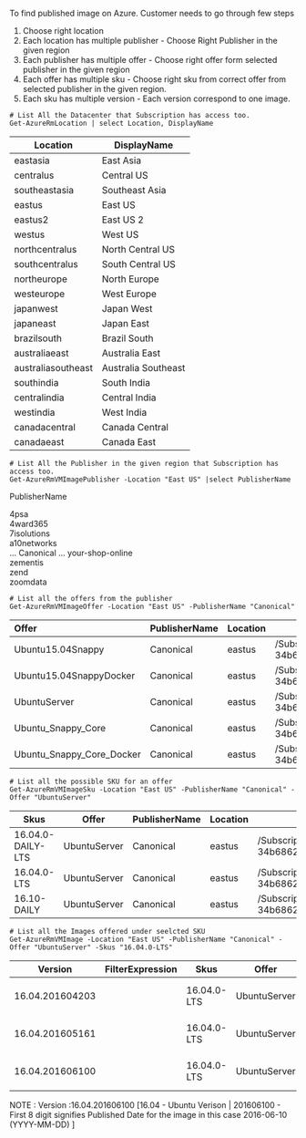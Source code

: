 
To find published image on Azure. Customer needs to go through few steps

1. Choose right location
2. Each location has multiple publisher - Choose Right Publisher in the given region
3. Each publisher has multiple offer - Choose right offer form selected publisher in the given region
4. Each offer has multiple sku  - Choose right sku from correct offer from  selected publisher in the given region.
5. Each sku has multiple version  - Each version correspond to one image.


```
# List All the Datacenter that Subscription has access too.
Get-AzureRmLocation | select Location, DisplayName

```

|Location    |       DisplayName   |     
|--------     |      -----------  |      
|eastasia        |   East Asia    |      
|centralus        |  Central US   |      
|southeastasia  |    Southeast Asia   |  
|eastus            | East US       |     
|eastus2            |East US 2      |    
|westus           |  West US         |   
|northcentralus   |  North Central US |  
|southcentralus   |  South Central US  |
|northeurope      |  North Europe       |
|westeurope       |  West Europe        |
|japanwest        |  Japan West         |
|japaneast        |  Japan East         |
|brazilsouth      |  Brazil South       |
|australiaeast    |  Australia East     |
|australiasoutheast| Australia Southeast|
|southindia        | South India        |
|centralindia      | Central India      |
|westindia         | West India         |
|canadacentral     | Canada Central     |
|canadaeast        | Canada East        |



```
# List All the Publisher in the given region that Subscription has access too.
Get-AzureRmVMImagePublisher -Location "East US" |select PublisherName
```

PublisherName                                       

4psa                                                
4ward365                                            
7isolutions                                         
a10networks   
...
Canonical
...
your-shop-online                                    
zementis                                            
zend                                                
zoomdata  


```
# List all the offers from the publisher
Get-AzureRmVMImageOffer -Location "East US" -PublisherName "Canonical"
```


|Offer  |                   PublisherName |Location|  Id  |                                                                                                     
| :------------- | ------------- | ------------- | ------------- |
|Ubuntu15.04Snappy     |    Canonical  |   eastus |  /Subscriptions/6b6a59a6-e367-4913-bea7-34b6862095bf/Providers/Microsoft.Compute/Locations/eastus/Publi...|
|Ubuntu15.04SnappyDocker |  Canonical |    eastus |  /Subscriptions/6b6a59a6-e367-4913-bea7-34b6862095bf/Providers/Microsoft.Compute/Locations/eastus/Publi...|
|UbuntuServer          |    Canonical  |   eastus |  /Subscriptions/6b6a59a6-e367-4913-bea7-34b6862095bf/Providers/Microsoft.Compute/Locations/eastus/Publi...|
|Ubuntu_Snappy_Core     |   Canonical  |   eastus |  /Subscriptions/6b6a59a6-e367-4913-bea7-34b6862095bf/Providers/Microsoft.Compute/Locations/eastus/Publi...|
|Ubuntu_Snappy_Core_Docker |Canonical   |  eastus |  /Subscriptions/6b6a59a6-e367-4913-bea7-34b6862095bf/Providers/Microsoft.Compute/Locations/eastus/Publi...|

```
# List all the possible SKU for an offer
Get-AzureRmVMImageSku -Location "East US" -PublisherName "Canonical" -Offer "UbuntuServer"
```
|Skus   |           Offer   |     PublisherName |Location |Id                                                                                                  
| ----            |   -----       |  ------------- | -------- | --  |
|16.04.0-DAILY-LTS | UbuntuServer | Canonical   |   eastus  |  /Subscriptions/6b6a59a6-e367-4913-bea7-34b6862095bf/Providers/Microsoft.Compute/Locations/eastus/...|
|16.04.0-LTS      |  UbuntuServer|  Canonical |     eastus |   /Subscriptions/6b6a59a6-e367-4913-bea7-34b6862095bf/Providers/Microsoft.Compute/Locations/eastus/...|
|16.10-DAILY      |  UbuntuServer | Canonical    |  eastus  |  /Subscriptions/6b6a59a6-e367-4913-bea7-34b6862095bf/Providers/Microsoft.Compute/Locations/eastus/...|

```
# List all the Images offered under seelcted SKU
Get-AzureRmVMImage -Location "East US" -PublisherName "Canonical" -Offer "UbuntuServer" -Skus "16.04.0-LTS"
```


| Version    |      FilterExpression | Skus      |   Offer   |      PublisherName|  Location|  Id  |                                                                      
|-------      |    ---------------- | ----    |     -----   |      ------------- | --------  | --    |                                                                    
| 16.04.201604203     | |              16.04.0-LTS | UbuntuServer | Canonical|      eastus  |  /Subscriptions/6b6a59a6-e367-4913-bea7-34b6862095bf/Providers/Microsof...|
 |16.04.201605161       | |              16.04.0-LTS | UbuntuServer | Canonical|      eastus  |  /Subscriptions/6b6a59a6-e367-4913-bea7-34b6862095bf/Providers/Microsof...|
 |16.04.201606100           | |              16.04.0-LTS | UbuntuServer | Canonical|      eastus  |  /Subscriptions/6b6a59a6-e367-4913-bea7-34b6862095bf/Providers/Microsof...|


NOTE : Version :16.04.201606100  [16.04 - Ubuntu Verison | 201606100 - First 8 digit signifies Published Date for the image  in this case 2016-06-10 (YYYY-MM-DD) ]
